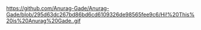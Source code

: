 ### 
https://github.com/Anurag-Gade/Anurag-Gade/blob/295d63dc267bd86bd6cd6109326de98565fee9c6/Hi!%20This%20is%20Anurag%20Gade..gif
<!--
**Anurag-Gade/Anurag-Gade** is a ✨ _special_ ✨ repository because its `README.md` (this file) appears on your GitHub profile.

Here are some ideas to get you started:

- 🔭 I’m currently working on ...
- 🌱 I’m currently learning ...
- 👯 I’m looking to collaborate on ...
- 🤔 I’m looking for help with ...
- 💬 Ask me about ...
- 📫 How to reach me: ...
- 😄 Pronouns: ...
- ⚡ Fun fact: ...
-->
